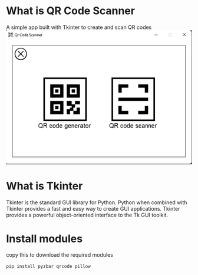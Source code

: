 # What is QR Code Scanner
A simple app built with Tkinter to create and scan QR codes
![qr code scanner](https://github.com/Younesfdj/QR-Code-Scanner/blob/main/main%20page%20screenshot.png)
# What is Tkinter
Tkinter is the standard GUI library for Python. Python when combined with Tkinter provides a fast and easy way to create GUI applications. Tkinter provides a powerful object-oriented interface to the Tk GUI toolkit.
# Install modules
copy this to download the required modules

    pip install pyzbar qrcode pillow 
